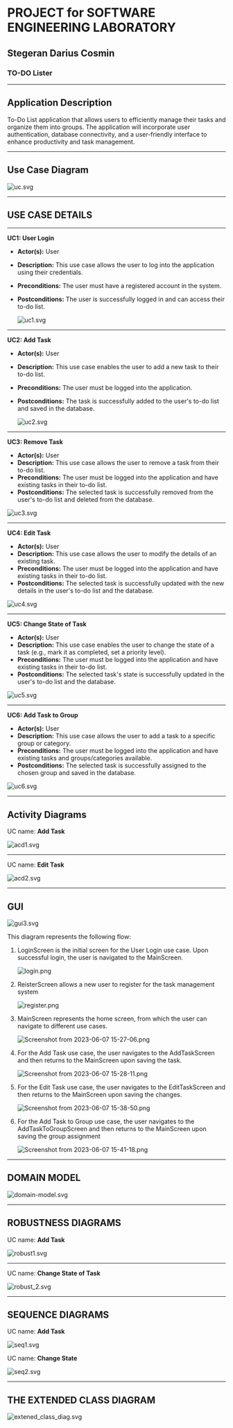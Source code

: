 # PROJECT for SOFTWARE ENGINEERING LABORATORY

## Stegeran Darius Cosmin

### TO-DO Lister

---

## ******Application Description******

To-Do List application that allows users to efficiently manage their tasks and organize them into groups. The application will incorporate user authentication, database connectivity, and a user-friendly interface to enhance productivity and task management.

---

## **Use Case Diagram**

![uc.svg](PROJECT%20for%20SOFTWARE%20ENGINEERING%20LABORATORY%202c4b7be625e746cb878f1a87185b388b/uc.svg)

---

## USE CASE DETAILS

---

**UC1: User Login**

- **Actor(s):** User
- **Description:** This use case allows the user to log into the application using their credentials.
- **Preconditions:** The user must have a registered account in the system.
- **Postconditions:** The user is successfully logged in and can access their to-do list.
    
    ![uc1.svg](PROJECT%20for%20SOFTWARE%20ENGINEERING%20LABORATORY%202c4b7be625e746cb878f1a87185b388b/uc1.svg)
    

---

**UC2: Add Task**

- **Actor(s):** User
- **Description:** This use case enables the user to add a new task to their to-do list.
- **Preconditions:** The user must be logged into the application.
- **Postconditions:** The task is successfully added to the user's to-do list and saved in the database.
    
    ![uc2.svg](PROJECT%20for%20SOFTWARE%20ENGINEERING%20LABORATORY%202c4b7be625e746cb878f1a87185b388b/uc2.svg)
    

---

**UC3: Remove Task**

- **Actor(s):** User
- **Description:** This use case allows the user to remove a task from their to-do list.
- **Preconditions:** The user must be logged into the application and have existing tasks in their to-do list.
- **Postconditions:** The selected task is successfully removed from the user's to-do list and deleted from the database.

![uc3.svg](PROJECT%20for%20SOFTWARE%20ENGINEERING%20LABORATORY%202c4b7be625e746cb878f1a87185b388b/uc3.svg)

---

**UC4: Edit Task**

- **Actor(s):** User
- **Description:** This use case allows the user to modify the details of an existing task.
- **Preconditions:** The user must be logged into the application and have existing tasks in their to-do list.
- **Postconditions:** The selected task is successfully updated with the new details in the user's to-do list and the database.

![uc4.svg](PROJECT%20for%20SOFTWARE%20ENGINEERING%20LABORATORY%202c4b7be625e746cb878f1a87185b388b/uc4.svg)

---

**UC5: Change State of Task**

- **Actor(s):** User
- **Description:** This use case enables the user to change the state of a task (e.g., mark it as completed, set a priority level).
- **Preconditions:** The user must be logged into the application and have existing tasks in their to-do list.
- **Postconditions:** The selected task's state is successfully updated in the user's to-do list and the database.

![uc5.svg](PROJECT%20for%20SOFTWARE%20ENGINEERING%20LABORATORY%202c4b7be625e746cb878f1a87185b388b/uc5.svg)

---

**UC6: Add Task to Group**

- **Actor(s):** User
- **Description:** This use case allows the user to add a task to a specific group or category.
- **Preconditions:** The user must be logged into the application and have existing tasks and groups/categories available.
- **Postconditions:** The selected task is successfully assigned to the chosen group and saved in the database.

![uc6.svg](PROJECT%20for%20SOFTWARE%20ENGINEERING%20LABORATORY%202c4b7be625e746cb878f1a87185b388b/uc6.svg)

---

## Activity Diagrams

UC name: **Add Task**

![acd1.svg](PROJECT%20for%20SOFTWARE%20ENGINEERING%20LABORATORY%202c4b7be625e746cb878f1a87185b388b/acd1.svg)

---

UC name: **Edit Task**

![acd2.svg](PROJECT%20for%20SOFTWARE%20ENGINEERING%20LABORATORY%202c4b7be625e746cb878f1a87185b388b/acd2.svg)

---

## GUI

![gui3.svg](PROJECT%20for%20SOFTWARE%20ENGINEERING%20LABORATORY%202c4b7be625e746cb878f1a87185b388b/gui3.svg)

This diagram represents the following flow:

1. LoginScreen is the initial screen for the User Login use case. Upon successful login, the user is navigated to the MainScreen.
    
    ![login.png](PROJECT%20for%20SOFTWARE%20ENGINEERING%20LABORATORY%202c4b7be625e746cb878f1a87185b388b/login.png)
    
2. ReisterScreen allows a new user to register for the task management system
    
    ![register.png](PROJECT%20for%20SOFTWARE%20ENGINEERING%20LABORATORY%202c4b7be625e746cb878f1a87185b388b/register.png)
    
3. MainScreen represents the home screen, from which the user can navigate to different use cases.
    
    ![Screenshot from 2023-06-07 15-27-06.png](PROJECT%20for%20SOFTWARE%20ENGINEERING%20LABORATORY%202c4b7be625e746cb878f1a87185b388b/Screenshot_from_2023-06-07_15-27-06.png)
    
4. For the Add Task use case, the user navigates to the AddTaskScreen and then returns to the MainScreen upon saving the task.
    
    ![Screenshot from 2023-06-07 15-28-11.png](PROJECT%20for%20SOFTWARE%20ENGINEERING%20LABORATORY%202c4b7be625e746cb878f1a87185b388b/Screenshot_from_2023-06-07_15-28-11.png)
    
5. For the Edit Task use case, the user navigates to the EditTaskScreen and then returns to the MainScreen upon saving the changes.
    
    ![Screenshot from 2023-06-07 15-38-50.png](PROJECT%20for%20SOFTWARE%20ENGINEERING%20LABORATORY%202c4b7be625e746cb878f1a87185b388b/Screenshot_from_2023-06-07_15-38-50.png)
    
6. For the Add Task to Group use case, the user navigates to the AddTaskToGroupScreen and then returns to the MainScreen upon saving the group assignment
    
    ![Screenshot from 2023-06-07 15-41-18.png](PROJECT%20for%20SOFTWARE%20ENGINEERING%20LABORATORY%202c4b7be625e746cb878f1a87185b388b/Screenshot_from_2023-06-07_15-41-18.png)
    

---

## DOMAIN MODEL

![domain-model.svg](PROJECT%20for%20SOFTWARE%20ENGINEERING%20LABORATORY%202c4b7be625e746cb878f1a87185b388b/domain-model.svg)

---

## ROBUSTNESS DIAGRAMS

UC name: **Add Task**

![robust1.svg](PROJECT%20for%20SOFTWARE%20ENGINEERING%20LABORATORY%202c4b7be625e746cb878f1a87185b388b/robust1.svg)

---

UC name: **Change State of Task**

![robust_2.svg](PROJECT%20for%20SOFTWARE%20ENGINEERING%20LABORATORY%202c4b7be625e746cb878f1a87185b388b/robust_2.svg)

---

## SEQUENCE DIAGRAMS

UC name: **Add Task**

![seq1.svg](PROJECT%20for%20SOFTWARE%20ENGINEERING%20LABORATORY%202c4b7be625e746cb878f1a87185b388b/seq1.svg)

UC name: **Change State** 

![seq2.svg](PROJECT%20for%20SOFTWARE%20ENGINEERING%20LABORATORY%202c4b7be625e746cb878f1a87185b388b/seq2.svg)

---

## THE EXTENDED CLASS DIAGRAM

![extened_class_diag.svg](PROJECT%20for%20SOFTWARE%20ENGINEERING%20LABORATORY%202c4b7be625e746cb878f1a87185b388b/extened_class_diag.svg)
